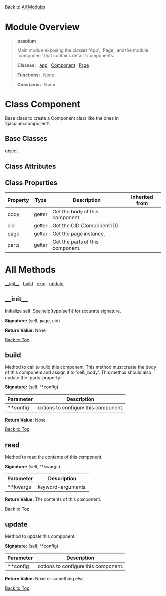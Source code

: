 Back to [All Modules](https://github.com/pyrustic/gaspium/blob/master/docs/modules/README.md#readme)

# Module Overview

> **gaspium**
> 
> Main module exposing the classes 'App', 'Page', and the module 'component' that contains default components.
>
> **Classes:** &nbsp; [App](https://github.com/pyrustic/gaspium/blob/master/docs/modules/content/gaspium/content/classes/App.md#class-app) &nbsp; [Component](https://github.com/pyrustic/gaspium/blob/master/docs/modules/content/gaspium/content/classes/Component.md#class-component) &nbsp; [Page](https://github.com/pyrustic/gaspium/blob/master/docs/modules/content/gaspium/content/classes/Page.md#class-page)
>
> **Functions:** &nbsp; None
>
> **Constants:** &nbsp; None

# Class Component
Base class to create a Component class like the ones in 'gaspium.component'.

## Base Classes
object

## Class Attributes


## Class Properties
|Property|Type|Description|Inherited from|
|---|---|---|---|
|body|getter|Get the body of this component.||
|cid|getter|Get the CID (Component ID).||
|page|getter|Get the page instance.||
|parts|getter|Get the parts of this component.||



# All Methods
[\_\_init\_\_](#__init__) &nbsp; [build](#build) &nbsp; [read](#read) &nbsp; [update](#update)

## \_\_init\_\_
Initialize self.  See help(type(self)) for accurate signature.



**Signature:** (self, page, cid)



**Return Value:** None

[Back to Top](#module-overview)


## build
Method to call to build this component.
This method must create the body of this component and assign it to 'self._body'.
This method should also update the 'parts' property.




**Signature:** (self, \*\*config)

|Parameter|Description|
|---|---|
| \*\*config| options to configure this component.|



**Return Value:** None

[Back to Top](#module-overview)


## read
Method to read the contents of this component.




**Signature:** (self, \*\*kwargs)

|Parameter|Description|
|---|---|
| \*\*kwargs| keyword-arguments.|



**Return Value:** The contents of this component.

[Back to Top](#module-overview)


## update
Method to update this component.




**Signature:** (self, \*\*config)

|Parameter|Description|
|---|---|
| \*\*config| options to configure this component.|



**Return Value:** None or something else.

[Back to Top](#module-overview)



